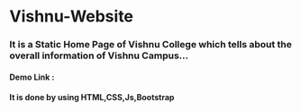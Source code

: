 # Vishnu-Website

### It is a Static Home Page of Vishnu College which tells about the overall information of Vishnu Campus...

#### Demo Link : 
#### It is done by using HTML,CSS,Js,Bootstrap
